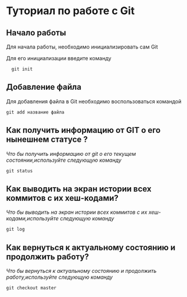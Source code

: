 # Туториал по работе с Git

## Начало работы

Для начала работы, необходимо инициализировать сам Git

Для его инициализации введите команду 

```
  git init
```

## Добавление файла

Для добавления файла в Git необходимо воспользоваться командой 

```
git add название файла
```

## Как получить информацию от GIT о его нынешнем статусе ? 

*Что бы получить информацию от git о его текущем состоянии,используйте следующую команду*

```
git status

```

## Как выводить на экран истории всех коммитов с их хеш-кодами? 

*Что бы выводить на экран истории всех коммитов с их хеш-кодами,используйте следующую команду*

```
git log 

```

## Как вернуться к актуальному состоянию и продолжить работу? 

*Что бы вернуться к актуальному состоянию и продолжить работу,используйте следующую команду*

```
git checkout master

```